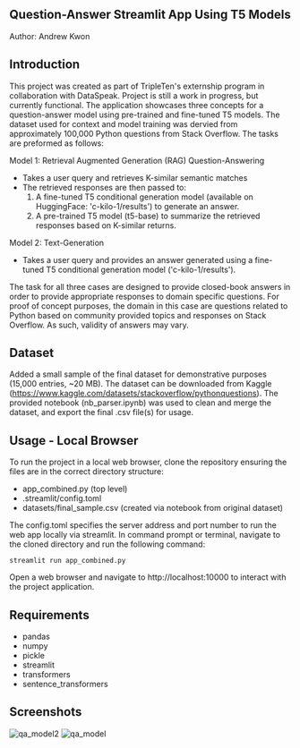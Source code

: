 ## Question-Answer Streamlit App Using T5 Models
Author: Andrew Kwon

## Introduction

This project was created as part of TripleTen's externship program in collaboration with DataSpeak. Project is still a work in progress, but currently functional. The application showcases three concepts for a question-answer model using pre-trained and fine-tuned T5 models. The dataset used for context and model training was dervied from approximately 100,000 Python questions from Stack Overflow. The tasks are preformed as follows:

Model 1: Retrieval Augmented Generation (RAG) Question-Answering
- Takes a user query and retrieves K-similar semantic matches
- The retrieved responses are then passed to:
  1) A fine-tuned T5 conditional generation model (available on HuggingFace: 'c-kilo-1/results') to generate an answer.
  2) A pre-trained T5 model (t5-base) to summarize the retrieved responses based on K-similar returns.

Model 2: Text-Generation
- Takes a user query and provides an answer generated using a fine-tuned T5 conditional generation model ('c-kilo-1/results').

The task for all three cases are designed to provide closed-book answers in order to provide appropriate responses to domain specific questions. For proof of concept purposes, the domain in this case are questions related to Python based on community provided topics and responses on Stack Overflow. As such, validity of answers may vary.

## Dataset
Added a small sample of the final dataset for demonstrative purposes (15,000 entries, ~20 MB). The dataset can be downloaded from Kaggle (https://www.kaggle.com/datasets/stackoverflow/pythonquestions). The provided notebook (nb_parser.ipynb) was used to clean and merge the dataset, and export the final .csv file(s) for usage.

## Usage - Local Browser

To run the project in a local web browser, clone the repository ensuring the files are in the correct directory structure:
- app_combined.py (top level)
- .streamlit/config.toml
- datasets/final_sample.csv (created via notebook from original dataset)

The config.toml specifies the server address and port number to run the web app locally via streamlit. In command prompt or terminal, navigate to the cloned directory and run the following command:

<code>streamlit run app_combined.py</code>

Open a web browser and navigate to http://localhost:10000 to interact with the project application.

## Requirements
- pandas
- numpy
- pickle
- streamlit
- transformers
- sentence_transformers

## Screenshots

![qa_model2](https://github.com/adkwn1/question-answer-app/assets/119823114/d463b05d-adad-427e-bcb1-3b2af3645dfc)
![qa_model](https://github.com/adkwn1/question-answer-app/assets/119823114/3d17900d-c561-4b3d-a9b9-4b04e772ce02)
